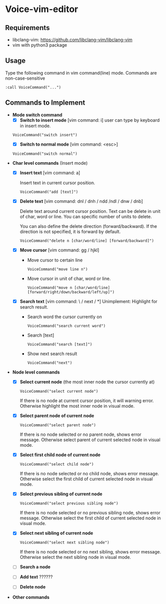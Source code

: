 # Voice-vim-editor

## Requirements
* libclang-vim: https://github.com/libclang-vim/libclang-vim
* vim with python3 package

## Usage
Type the following command in vim command(line) mode. Commands are non-case-sensitive
```
:call VoiceCommand("...")
```

## Commands to Implement
* **Mode switch command**
  - [x] **Switch to insert mode** [vim command: i] user can type by keyboard in insert mode.
  ```
  VoiceCommand("switch insert")
  ```
  - [x] **Switch to normal mode** [vim command: \<esc\>]
  ```
  VoiceCommand("switch normal")
  ```
* **Char level commands** (Insert mode)
  - [x] **Insert text** [vim command: a]
  
    Insert text in current cursor position.
    ```
    VoiceCommand("add [text]")
    ```
  - [x] **Delete text** [vim command: dnl / dnh / ndd /ndl / dnw / dnb]
  
    Delete text around current cursor position. Text can be delete in unit of char, word or line. You can specific number of units to delete. 
    
    You can also define the delete direction (forward/backward). If the direction is not specified, it is forward by default.
    ```
    VoiceCommand("delete n [char/word/line] [forward/backward]")
    ```
  - [x] **Move cursor** [vim command: <count> gg / hjkl]
    - Move cursor to certain line
      ``` 
      VoiceCommand("move line n")
      ```
    - Move cursor in unit of char, word or line. 
      ```
      VoiceCommand("move n [char/word/line] [forward/right/down/backward/left/up]")
      ```
  
  - [x] **Search text** [vim command: \ / next / *]
    Unimplement: Highlight for search result.
    - Search word the cursor currently on
      ```
      VoiceCommand("search current word")
      ```
    - Search [text]
      ```
      VoiceCommand("search [text]")
      ```
    - Show next search result
      ```
      VoiceCommand("next")
      ```
    
  
* **Node level commands**
  - [x] **Select current node** (the most inner node the cursor currently at)
    ```
    VoiceCommand("select current node")
    ```
    If there is no node at current cursor position, it will warning error. Otherwise highlight the most inner node in visual mode.
  
  - [x] **Select parent node of current node**
    ```
    VoiceCommand("select parent node")
    ```
    If there is no node selected or no parent node, shows error message. Otherwise select parent of current selected node in visual mode. 
  
  - [x] **Select first child node of current node**
    ```
    VoiceCommand("select child node")
    ```
    If there is no node selected or no child node, shows error message. Otherwise select the first child of current selected node in visual mode.
  
  - [x] **Select previous sibling of current node**
    ```
    VoiceCommand("select previous sibling node")
    ```
    If there is no node selected or no previous sibling node, shows error message. Otherwise select the first child of current selected node in visual mode.
  
  - [x] **Select next sibling of current node**
    ```
    VoiceCommand("select next sibling node")
    ```
    If there is no node selected or no next sibling, shows error message. Otherwise select the next sibling node in visual mode.
  
  - [ ] **Search a node**
  
  - [ ] **Add text** ??????
  
  - [ ] **Delete node**
  
   
* **Other commands**

